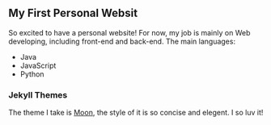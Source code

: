 ## My First Personal Websit
So excited to have a personal website!
For now, my job is mainly on Web developing, including front-end and back-end.
The main languages:
* Java
* JavaScript
* Python


### Jekyll Themes

The theme I take is [Moon](https://github.com/TaylanTatli/Moon), the style of it is so concise and elegent. I so luv it!


